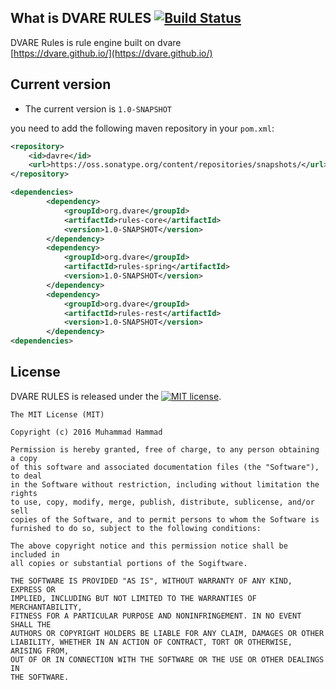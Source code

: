 ## What is DVARE RULES [![Build Status](https://travis-ci.org/dvare/rules.svg?branch=master)](https://travis-ci.org/dvare/rules)
DVARE Rules is rule engine built on dvare  
[https://dvare.github.io/](https://dvare.github.io/)

## Current version

* The current  version is `1.0-SNAPSHOT` 

 you need to add the following maven repository in your `pom.xml`:

```xml
<repository>
    <id>davre</id>
    <url>https://oss.sonatype.org/content/repositories/snapshots/</url>
</repository>

<dependencies>
        <dependency>
            <groupId>org.dvare</groupId>
            <artifactId>rules-core</artifactId>
            <version>1.0-SNAPSHOT</version>
        </dependency>
        <dependency>
            <groupId>org.dvare</groupId>
            <artifactId>rules-spring</artifactId>
            <version>1.0-SNAPSHOT</version>
        </dependency>    
        <dependency>
            <groupId>org.dvare</groupId>
            <artifactId>rules-rest</artifactId>
            <version>1.0-SNAPSHOT</version>
        </dependency>              
<dependencies>
```

## License
DVARE RULES is released under the [![MIT license](http://img.shields.io/badge/license-MIT-brightgreen.svg?style=flat)](http://opensource.org/licenses/MIT).

```
The MIT License (MIT)

Copyright (c) 2016 Muhammad Hammad

Permission is hereby granted, free of charge, to any person obtaining a copy
of this software and associated documentation files (the "Software"), to deal
in the Software without restriction, including without limitation the rights
to use, copy, modify, merge, publish, distribute, sublicense, and/or sell
copies of the Software, and to permit persons to whom the Software is
furnished to do so, subject to the following conditions:

The above copyright notice and this permission notice shall be included in
all copies or substantial portions of the Sogiftware.

THE SOFTWARE IS PROVIDED "AS IS", WITHOUT WARRANTY OF ANY KIND, EXPRESS OR
IMPLIED, INCLUDING BUT NOT LIMITED TO THE WARRANTIES OF MERCHANTABILITY,
FITNESS FOR A PARTICULAR PURPOSE AND NONINFRINGEMENT. IN NO EVENT SHALL THE
AUTHORS OR COPYRIGHT HOLDERS BE LIABLE FOR ANY CLAIM, DAMAGES OR OTHER
LIABILITY, WHETHER IN AN ACTION OF CONTRACT, TORT OR OTHERWISE, ARISING FROM,
OUT OF OR IN CONNECTION WITH THE SOFTWARE OR THE USE OR OTHER DEALINGS IN
THE SOFTWARE.
```


